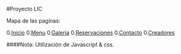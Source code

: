 #Proyecto LIC

Mapa de las paginas:

0.[Inicio](https://github.com/wilfrey/Proyecto-LIC/blob/master/index.html)
0.[Menu](https://github.com/wilfrey/Proyecto-LIC/blob/master/menu.html)
0.[Galeria](https://github.com/wilfrey/Proyecto-LIC/blob/master/galer%C3%ADa.html)
0.[Reservaciones](https://github.com/wilfrey/Proyecto-LIC/blob/master/reserva.htmll)
0.[Contacto](https://github.com/wilfrey/Proyecto-LIC/blob/master/contacto.html)
0.[Creadores](https://github.com/wilfrey/Proyecto-LIC/blob/master/creadores.html)



####Nota:
Utilización de Javascript & css.
